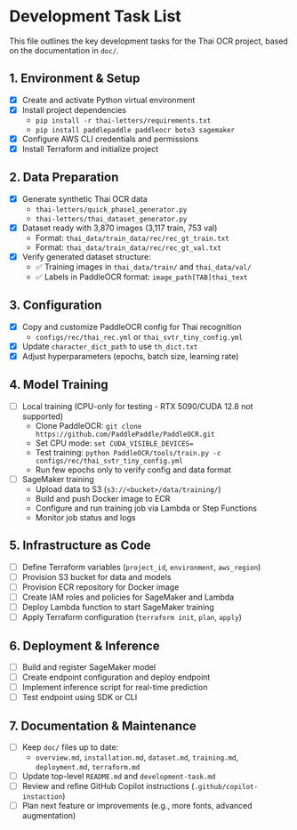 # Development Task List

This file outlines the key development tasks for the Thai OCR project, based on the documentation in `doc/`.

## 1. Environment & Setup

- [x] Create and activate Python virtual environment
- [x] Install project dependencies
  - `pip install -r thai-letters/requirements.txt`
  - `pip install paddlepaddle paddleocr boto3 sagemaker`
- [x] Configure AWS CLI credentials and permissions
- [x] Install Terraform and initialize project

## 2. Data Preparation

- [x] Generate synthetic Thai OCR data
  - `thai-letters/quick_phase1_generator.py`
  - `thai-letters/thai_dataset_generator.py`
- [x] Dataset ready with 3,870 images (3,117 train, 753 val)
  - Format: `thai_data/train_data/rec/rec_gt_train.txt`
  - Format: `thai_data/train_data/rec/rec_gt_val.txt`
- [x] Verify generated dataset structure:
  - ✅ Training images in `thai_data/train/` and `thai_data/val/`
  - ✅ Labels in PaddleOCR format: `image_path[TAB]thai_text`

## 3. Configuration

- [x] Copy and customize PaddleOCR config for Thai recognition
  - `configs/rec/thai_rec.yml` or `thai_svtr_tiny_config.yml`
- [x] Update `character_dict_path` to use `th_dict.txt`
- [x] Adjust hyperparameters (epochs, batch size, learning rate)

## 4. Model Training

- [ ] Local training (CPU-only for testing - RTX 5090/CUDA 12.8 not supported)
  - Clone PaddleOCR: `git clone https://github.com/PaddlePaddle/PaddleOCR.git`
  - Set CPU mode: `set CUDA_VISIBLE_DEVICES=`
  - Test training: `python PaddleOCR/tools/train.py -c configs/rec/thai_svtr_tiny_config.yml`
  - Run few epochs only to verify config and data format
- [ ] SageMaker training
  - Upload data to S3 (`s3://<bucket>/data/training/`)
  - Build and push Docker image to ECR
  - Configure and run training job via Lambda or Step Functions
  - Monitor job status and logs

## 5. Infrastructure as Code

- [ ] Define Terraform variables (`project_id`, `environment`, `aws_region`)
- [ ] Provision S3 bucket for data and models
- [ ] Provision ECR repository for Docker image
- [ ] Create IAM roles and policies for SageMaker and Lambda
- [ ] Deploy Lambda function to start SageMaker training
- [ ] Apply Terraform configuration (`terraform init`, `plan`, `apply`)

## 6. Deployment & Inference

- [ ] Build and register SageMaker model
- [ ] Create endpoint configuration and deploy endpoint
- [ ] Implement inference script for real-time prediction
- [ ] Test endpoint using SDK or CLI

## 7. Documentation & Maintenance

- [ ] Keep `doc/` files up to date:
  - `overview.md`, `installation.md`, `dataset.md`, `training.md`, `deployment.md`, `terraform.md`
- [ ] Update top-level `README.md` and `development-task.md`
- [ ] Review and refine GitHub Copilot instructions (`.github/copilot-instaction`)
- [ ] Plan next feature or improvements (e.g., more fonts, advanced augmentation)
